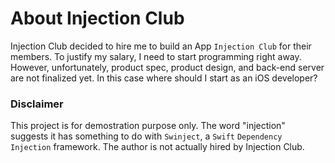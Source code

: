 # About Injection Club

Injection Club decided to hire me to build an App `Injection Club` for their members. To justify my salary, I need to start programming right away. However, unfortunately, product spec, product design, and back-end server are not finalized yet. In this case where should I start as an iOS developer?

### Disclaimer

This project is for demostration purpose only. The word "injection" suggests it has something to do with `Swinject`, a `Swift` `Dependency Injection` framework. The author is not actually hired by Injection Club.